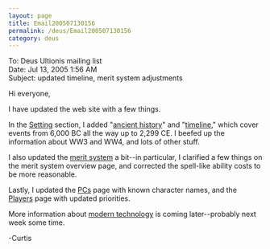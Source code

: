 ```yaml
---
layout: page
title: Email200507130156
permalink: /deus/Email200507130156
category: deus
---
```

To: Deus Ultionis mailing list
<br>Date: Jul 13, 2005 1:56 AM
<br>Subject: updated timeline, merit system adjustments

Hi everyone,

I have updated the web site with a few things.

In the [Setting](Setting) section, I added &quot;[ancient history](AncientHistory)&quot;  and &quot;[timeline](Timeline),&quot;
which cover events from 6,000 BC all the way up to 2,299 CE. I beefed
up the information about WW3 and WW4, and lots of other stuff.

I also updated the [merit system](MeritSystem) a bit--in particular, I clarified a
few things on the merit system overview page, and corrected the
spell-like ability costs to be more reasonable.

Lastly, I updated the [PCs](PlayerCharacters) page with known character names, and the
[Players](Players) page with updated priorities.

More information about [modern technology](Technology) is coming later--probably
next week some time.

-Curtis
